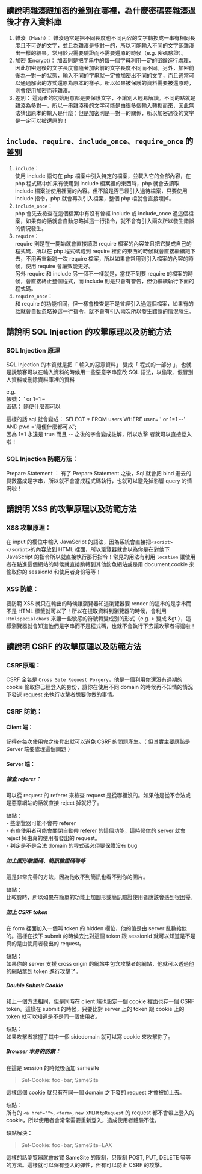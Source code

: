 ## 請說明雜湊跟加密的差別在哪裡，為什麼密碼要雜湊過後才存入資料庫
  1. 雜湊（Hash）：
    雜湊通常是把不同長度也不同內容的文字轉換成一串有相同長度且不可逆的文字，並且為雜湊是多對一的，所以可能輸入不同的文字卻雜湊出一樣的結果。常用於只需要驗證而不需要還原的時候（e.g. 密碼驗證）。
  2. 加密 (Encrypt)：
    加密則是把字串中的每一個字母利用一定的密鑰進行處理，因此加密過後的文字長度會隨著加密前的文字長度不同而不同。另外，加密前後為一對一的狀態，輸入不同的字串就一定會加密出不同的文字，而且通常可以通過解密的方式還原為原本的樣子。所以如果被保護的資料需要被還原時，則會使用加密而非雜湊。
  3. 差別：
    這兩者的初始用意都是要保護文字，不讓別人輕易解讀。不同的點就是雜湊為多對一，所以一串雜湊後的文字可能是由很多個輸入轉換而來，因此無法猜出原本的輸入是什麼；但是加密則是一對一的關係，所以加密過後的文字是一定可以被還原的！

## `include`、`require`、`include_once`、`require_once` 的差別
  1. `include`：  
  使用 include 語句在 php 檔案中引入特定的檔案，並載入它的全部內容，在 php 程式碼中如果有使用到 include 檔案裡的東西時，php 就會去讀取 include 檔案並使用裡面的內容。但不論是否已經引入過待檔案，只要使用 include 指令，php 就會再次引入檔案，整個 php 檔就會直接壞掉。
  2. `include_once`：  
  php 會先去檢查在這個檔案中有沒有曾經 include 或 include_once 過這個檔案，如果有的話就會自動忽略掉這一行指令，就不會有引入兩次所以發生錯誤的情況發生。
  3. `require`：  
  require 則是在一開始就會直接讀取 require 檔案的內容並且把它變成自己的程式碼，所以在 php 程式碼跑到 require 裡面的東西的時候就會直接繼續跑下去，不用再重新跑一次 require 檔案，所以如果會常用到引入檔案的內容的時候，使用 require 會讓效能更好。  
  另外 require 和 include 另一個不一樣就是，當找不到要 require 的檔案的時候，會直接終止整個程式，而 include 則是只會有警告，但仍繼續執行下面的程式碼。
  4. `require_once`：  
  和 require 的功能相同，但一樣會檢查是不是曾經引入過這個檔案，如果有的話就會自動忽略掉這一行指令，就不會有引入兩次所以發生錯誤的情況發生。


## 請說明 SQL Injection 的攻擊原理以及防範方法

### SQL Injection 原理
SQL Injection 的本質就是把「 輸入的惡意資料」 變成「 程式的一部分 」，也就是說駭客可以在輸入資料的時候用一些惡意字串竄改 SQL 語法，以偷取、假冒別人資料或刪除資料庫裡的資料

e.g.   
帳號： ‘ or 1=1 –  
密碼： 隨便什麼都可以

這樣的話 sql 就會變成：
SELECT * FROM users WHERE user='' or 1=1 --' AND pwd ='隨便什麼都可以';   
因為 1=1 永遠是 true 而且 -- 之後的字會變成註解，所以攻擊
者就可以直接登入啦！

### SQL Injection 防範方法：
Prepare Statement ： 
有了 Prepare Statement 之後，Sql 就會把 bind 進去的變數當成是字串，所以就不會當成程式碼執行，也就可以避免掉影響 query 的情況啦！

##  請說明 XSS 的攻擊原理以及防範方法
### XSS 攻擊原理：  
在 input 的欄位中輸入 JavaScript 的語法，因為系統會直接把`<script></script>`的內容放到 HTML 裡面，所以瀏覽器就會以為你是在對他下 JavaScript 的指令所以就直接執行那行指令！常見的用法有利用 `location` 讓使用者在點進這個網站的時候就直接跳轉到其他釣魚網站或是用 document.cookie 來偷取你的 sessionId 和使用者身份等等！

### XSS 防範：  
要防範 XSS 就只在輸出的時候讓瀏覽器知道瀏覽器要 render 的這串的是字串而不是 HTML 標籤就可以了！所以在提取資料到瀏覽器的時候，會利用 `Htmlspecialchars` 來讓一些敏感的符號轉變成別的形式（e.g. > 變成 &gt ），這樣瀏覽器就會知道他們是字串而不是程式碼，也就不會執行下去讓攻擊者得逞啦！

## 請說明 CSRF 的攻擊原理以及防範方法

### CSRF原理：  
CSRF 全名是 `Cross Site Request Forgery`，他是一個利用你還沒有過期的 cookie 偷取你已經登入的身份，讓你在使用不同 domain 的時候再不知情的情況下發送 request 來執行攻擊者想要你做的事情。

### CSRF 防範：   
#### Client 端： 
記得在每次使用完之後登出就可以避免 CSRF 的問題產生。（ 但其實主要應該是 Server 端要處理這個問題 ）  
#### Server 端：  
  ##### 檢查 referer：  
  可以從 request 的 referer 來檢查 request 是從哪裡沒的。如果他是從不合法或是惡意網站的話就直接 reject 掉就好了。  
    
  缺點：   
    - 些瀏覽器可能不會帶 referer  
    - 有些使用者可能會關閉自動帶 referer 的這個功能，這時候你的 server 就會 reject 掉由真的使用者發出的 request。  
    - 判定是不是合法 domain 的程式碼必須要保證沒有 bug

  ##### 加上圖形驗證碼、簡訊驗證碼等等  
  這是非常完善的方法，因為他收不到簡訊也看不到你的圖片。

  缺點：  
  比較費時，所以如果在簡單的功能上加圖形或簡訊驗證使用者應該會感到很困擾。
  ##### 加上 CSRF token  
  在 form 裡面加入一個叫 token 的 hidden 欄位，他的值是由 server 亂數給他的。這樣在按下 submit 的時候去比對這個 token 跟 sessionId 就可以知道是不是真的是由使用者發出的 request。  
  
  缺點：  
    如果你的 server 支援 cross origin 的網站中包含攻擊者的網站，他就可以透過他的網站拿到 token 進行攻擊了。

  ##### Double Submit Cookie
  和上一個方法相同，但是同時在 client 端也設定一個 cookie 裡面也存一個 CSRF token。這樣在 submit 的時候，只要比對 server 上的 token 跟 cookie 上的 token 就可以知道是不是同一個使用者。

  缺點：  
  如果攻擊者掌握了其中一個 sidedomain 就可以寫 cookie 來攻擊你了。

  ##### Browser 本身的防禦：
  在這是 session 的時候後面加 samesite  
  >Set-Cookie: foo=bar; SameSite

  這樣這個 cookie 就只有在同一個 domain 之下發的 request 才會被加上去。

  缺點：  
  所有的 `<a href="">`, `<form>`, `new XMLHttpRequest` 的 request 都不會帶上登入的 cookie，所以使用者會常常需要重新登入，造成使用者體驗不佳。

  缺點解決：
  >Set-Cookie: foo=bar; SameSite=LAX  
  
  這樣的話瀏覽器就會放寬 SameSite 的限制，只限制 POST, PUT, DELETE 等等的方法。這樣就可以保有登入的彈性，但有可以防止 CSRF 的攻擊。